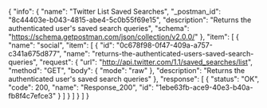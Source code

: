 {
  "info": {
    "name": "Twitter List Saved Searches",
    "_postman_id": "8c44403e-b043-4815-abe4-5c0b55f69e15",
    "description": "Returns the authenticated user's saved search queries",
    "schema": "https://schema.getpostman.com/json/collection/v2.0.0/"
  },
  "item": [
    {
      "name": "social",
      "item": [
        {
          "id": "0c678f98-0f47-409a-a757-c341a675d877",
          "name": "returns-the-authenticated-users-saved-search-queries",
          "request": {
            "url": "http://api.twitter.com/1.1/saved_searches/list",
            "method": "GET",
            "body": {
              "mode": "raw"
            },
            "description": "Returns the authenticated user's saved search queries"
          },
          "response": [
            {
              "status": "OK",
              "code": 200,
              "name": "Response_200",
              "id": "1ebe63fb-ace9-40e3-b40a-fb8f4c7efce3"
            }
          ]
        }
      ]
    }
  ]
}
